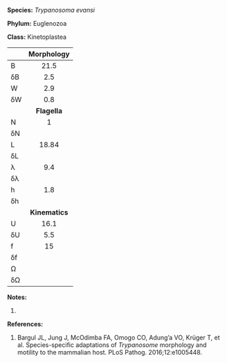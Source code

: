 **Species:** *Trypanosoma evansi*

**Phylum:** Euglenozoa

**Class:** Kinetoplastea

|    | **Morphology** |
|:-- | :------------: |
| B  | 21.5 |
| δB | 2.5 |
| W  | 2.9 |
| δW | 0.8 |
|    | **Flagella** |
| N  | 1 |
| δN |  |
| L  | 18.84 |
| δL |  |
| λ  | 9.4 |
| δλ |  |
| h  | 1.8 |
| δh |  |
|    | **Kinematics** |
| U  | 16.1 |
| δU | 5.5 |
| f  | 15 |
| δf |  |
| Ω  |  |
| δΩ |  |

**Notes:**

1.

**References:**

1. Bargul JL, Jung J, McOdimba FA, Omogo CO, Adung’a VO, Krüger T, et al.  Species-specific adaptations of *Trypanosome* morphology and motility to the mammalian host.  PLoS Pathog. 2016;12:e1005448.
